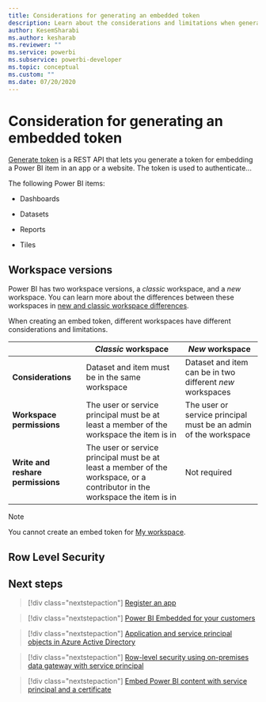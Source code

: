 ```yaml
---
title: Considerations for generating an embedded token
description: Learn about the considerations and limitations when generating an embedded token
author: KesemSharabi
ms.author: kesharab
ms.reviewer: ""
ms.service: powerbi
ms.subservice: powerbi-developer
ms.topic: conceptual
ms.custom: ""
ms.date: 07/20/2020
---
```


# Consideration for generating an embedded token

[Generate token](https://docs.microsoft.com/rest/api/power-bi/embedtoken) is a REST API that lets you generate a token for embedding a Power BI item in an app or a website. The token is used to authenticate...

The following Power BI items:

* Dashboards

* Datasets

* Reports

* Tiles

## Workspace versions

Power BI has two workspace versions, a *classic* workspace, and a *new* workspace. You can learn more about the differences between these workspaces in [new and classic workspace differences](../../collaborate-share/service-new-workspaces#new-and-classic-workspace-differences.md).

When creating an embed token, different workspaces have different considerations and limitations.

|                  |*Classic* workspace |*New* workspace|
|------------------|---------|--------|
|**Considerations**|Dataset and item must be in the same workspace  |Dataset and item can be in two different *new* workspaces |
|**Workspace permissions**|The user or service principal must be at least a member of the workspace the item is in  |The user or service principal must be an admin of the workspace |
|**Write and reshare permissions**|The user or service principal must be at least a member of the workspace, or a contributor in the workspace the item is in   |Not required |

>[!NOTE]
>You cannot create an embed token for [My workspace]().

## Row Level Security




## Next steps

>[!div class="nextstepaction"]
>[Register an app](register-app.md)

> [!div class="nextstepaction"]
>[Power BI Embedded for your customers](embed-sample-for-customers.md)

>[!div class="nextstepaction"]
>[Application and service principal objects in Azure Active Directory](https://docs.microsoft.com/azure/active-directory/develop/app-objects-and-service-principals)

>[!div class="nextstepaction"]
>[Row-level security using on-premises data gateway with service principal](embedded-row-level-security.md#on-premises-data-gateway-with-service-principal)

>[!div class="nextstepaction"]
>[Embed Power BI content with service principal and a certificate](embed-service-principal-certificate.md)
